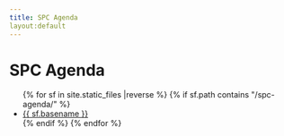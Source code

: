 ```yaml
---
title: SPC Agenda
layout:default
---
```


# SPC Agenda

<ul class="flist">
{% for  sf in site.static_files |reverse %}
 {% if sf.path contains "/spc-agenda/" %}
  <li>
   <a href="{{sf.path}}">{{ sf.basename }}</a>
  </li>
  {% endif %}
{% endfor %}
</ul>

